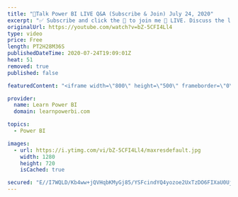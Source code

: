 ```yaml
---
title: "🔴Talk Power BI LIVE Q&A (Subscribe & Join) July 24, 2020"
excerpt: "✅ Subscribe and click the 🔔 to join me 🔴 LIVE. Discuss the latest in Power BI and ask any Power BI question. 💡 Join the Talk Power BI Insider's Club at http://www.TalkPowerBI.com for special privileges and access   Hello, I am Avi Singh, Microsoft MVP and Power BI Pro! I just love talking about Power"
originalUrl: https://youtube.com/watch?v=bZ-5CFI4Ll4
type: video
price: Free
length: PT2H28M36S
publishedDateTime: 2020-07-24T19:09:01Z
heat: 51
removed: true
published: false

featuredContent: "<iframe width=\"800\" height=\"500\" frameborder=\"0\" src=\"https://www.youtube.com/embed/bZ-5CFI4Ll4\" allow=\"accelerometer; autoplay; encrypted-media; gyroscope; picture-in-picture\" allowfullscreen></iframe>"

provider:
  name: Learn Power BI
  domain: learnpowerbi.com

topics:
  - Power BI

images:
  - url: https://i.ytimg.com/vi/bZ-5CFI4Ll4/maxresdefault.jpg
    width: 1280
    height: 720
    isCached: true

secured: "E//I7WQLD/Kb4ww+jQVHqbKMyGj85/YSFcindYQ4yozoe2UxTzDO6FIXaU0Ujfnsy3E2b0bALByXmKKFoX+4yAIm12Swf6LfnQ05gIIsKqKrsWczHkE6y/yBq4ZoRu8LE7vsuPoDeR/Y5R7AG37k9J75hwjE6HAjHMTkl5eDmz+Y1BPl2MmUX7RUP6BwZ/kLkT1QVbUvYrXErUkEcCrN87QfiqC0SZXWcOQSjzChnOdQDQ+GE/oi9ZlruceOjEg81qcYgHI4ylh4sZcT7s+LvAPPks2zNe4ijWIrLLWU3/GgmuzW8b9RUPoEXejgvBsQWXB2GBrCPTgd9qyNIg/hBfcJ1R9zGZZ1oyird4JgQfPNR35p8Q9iSEyGdG0PE7qH4X+KnRrqxB+AL887yxMEYkUXPJfuvz3+UkqHpodbiAY=;Qc/xwDCi3+KErrFwFlD7vg=="
---
```


